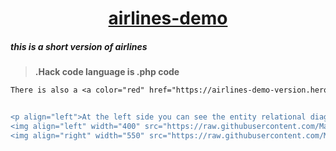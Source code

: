 <a href="https://airlines-demo-version.herokuapp.com/"><h1 align="center">airlines-demo</h1></a>

<h5>this is a short version of airlines</h5>

><b>.Hack code language is .php code</b><br>
```diff
There is also a <a color="red" href="https://airlines-demo-version.herokuapp.com/private.php">-private</a> side of airlines for employees-users that can see more details about flights and can add aircrafts in database


<p align="left">At the left side you can see the entity relational diagram and from the other side you can see the relational diagram of the database</p>
<img align="left" width="400" src="https://raw.githubusercontent.com/MariosChartsias/Airlines-demo/main/images/ER%20diagram%20copy.jpg"/>
<img align="right" width="550" src="https://raw.githubusercontent.com/MariosChartsias/Airlines-demo/main/images/Relational%20diagram%20copy.jpg"/>

